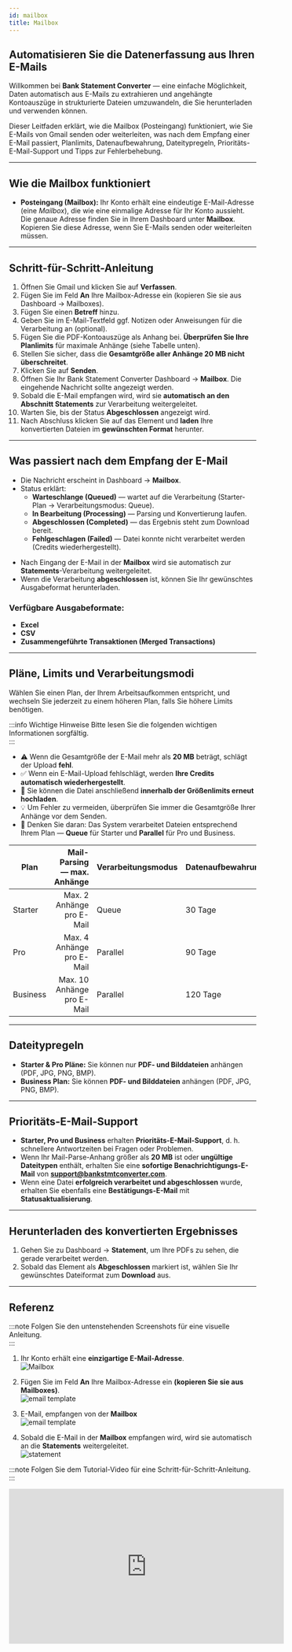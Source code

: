```yaml
---
id: mailbox
title: Mailbox
---
```


## Automatisieren Sie die Datenerfassung aus Ihren E-Mails

Willkommen bei **Bank Statement Converter** — eine einfache Möglichkeit, Daten automatisch aus E-Mails zu extrahieren und angehängte Kontoauszüge in strukturierte Dateien umzuwandeln, die Sie herunterladen und verwenden können.

Dieser Leitfaden erklärt, wie die Mailbox (Posteingang) funktioniert, wie Sie E-Mails von Gmail senden oder weiterleiten, was nach dem Empfang einer E-Mail passiert, Planlimits, Datenaufbewahrung, Dateitypregeln, Prioritäts-E-Mail-Support und Tipps zur Fehlerbehebung.

---

## Wie die Mailbox funktioniert

* **Posteingang (Mailbox):** Ihr Konto erhält eine eindeutige E-Mail-Adresse (eine *Mailbox*), die wie eine einmalige Adresse für Ihr Konto aussieht. Die genaue Adresse finden Sie in Ihrem Dashboard unter **Mailbox**. Kopieren Sie diese Adresse, wenn Sie E-Mails senden oder weiterleiten müssen.

---

## Schritt-für-Schritt-Anleitung

1. Öffnen Sie Gmail und klicken Sie auf **Verfassen**.  
2. Fügen Sie im Feld **An** Ihre Mailbox-Adresse ein (kopieren Sie sie aus Dashboard → Mailboxes).  
3. Fügen Sie einen **Betreff** hinzu.  
4. Geben Sie im E-Mail-Textfeld ggf. Notizen oder Anweisungen für die Verarbeitung an (optional).  
5. Fügen Sie die PDF-Kontoauszüge als Anhang bei. **Überprüfen Sie Ihre Planlimits** für maximale Anhänge (siehe Tabelle unten).  
6. Stellen Sie sicher, dass die **Gesamtgröße aller Anhänge 20 MB nicht überschreitet**.  
7. Klicken Sie auf **Senden**.  
8. Öffnen Sie Ihr Bank Statement Converter Dashboard → **Mailbox**. Die eingehende Nachricht sollte angezeigt werden.  
9. Sobald die E-Mail empfangen wird, wird sie **automatisch an den Abschnitt Statements** zur Verarbeitung weitergeleitet.  
10. Warten Sie, bis der Status **Abgeschlossen** angezeigt wird.  
11. Nach Abschluss klicken Sie auf das Element und **laden** Ihre konvertierten Dateien im **gewünschten Format** herunter.

---

## Was passiert nach dem Empfang der E-Mail

* Die Nachricht erscheint in Dashboard → **Mailbox**.  
* Status erklärt:  
  * **Warteschlange (Queued)** — wartet auf die Verarbeitung (Starter-Plan → Verarbeitungsmodus: Queue).  
  * **In Bearbeitung (Processing)** — Parsing und Konvertierung laufen.  
  * **Abgeschlossen (Completed)** — das Ergebnis steht zum Download bereit.  
  * **Fehlgeschlagen (Failed)** — Datei konnte nicht verarbeitet werden (Credits wiederhergestellt).

- Nach Eingang der E-Mail in der **Mailbox** wird sie automatisch zur **Statements**-Verarbeitung weitergeleitet.  
- Wenn die Verarbeitung **abgeschlossen** ist, können Sie Ihr gewünschtes Ausgabeformat herunterladen.

### Verfügbare Ausgabeformate:  
- **Excel**  
- **CSV**  
- **Zusammengeführte Transaktionen (Merged Transactions)**  

---

## Pläne, Limits und Verarbeitungsmodi

Wählen Sie einen Plan, der Ihrem Arbeitsaufkommen entspricht, und wechseln Sie jederzeit zu einem höheren Plan, falls Sie höhere Limits benötigen.  

:::info Wichtige Hinweise
Bitte lesen Sie die folgenden wichtigen Informationen sorgfältig.  
:::

- ⚠️ Wenn die Gesamtgröße der E-Mail mehr als **20 MB** beträgt, schlägt der Upload **fehl**.  
- ✅ Wenn ein E-Mail-Upload fehlschlägt, werden **Ihre Credits automatisch wiederhergestellt**.  
- 🔄 Sie können die Datei anschließend **innerhalb der Größenlimits erneut hochladen**.    
- 💡 Um Fehler zu vermeiden, überprüfen Sie immer die Gesamtgröße Ihrer Anhänge vor dem Senden.  
- 📌 Denken Sie daran: Das System verarbeitet Dateien entsprechend Ihrem Plan — **Queue** für Starter und **Parallel** für Pro und Business.

| Plan       | Mail-Parsing — max. Anhänge | Verarbeitungsmodus | Datenaufbewahrung |
| ---------- | --------------------------: | ----------------- | ---------------- |
| Starter    | Max. 2 Anhänge pro E-Mail   | Queue             | 30 Tage          |
| Pro        | Max. 4 Anhänge pro E-Mail   | Parallel          | 90 Tage          |
| Business   | Max. 10 Anhänge pro E-Mail  | Parallel          | 120 Tage         |

---

## Dateitypregeln

- **Starter & Pro Pläne:** Sie können nur **PDF- und Bilddateien** anhängen (PDF, JPG, PNG, BMP).  
- **Business Plan:** Sie können **PDF- und Bilddateien** anhängen (PDF, JPG, PNG, BMP).  

---

## Prioritäts-E-Mail-Support

- **Starter, Pro und Business** erhalten **Prioritäts-E-Mail-Support**, d. h. schnellere Antwortzeiten bei Fragen oder Problemen.  
- Wenn Ihr Mail-Parse-Anhang größer als **20 MB** ist oder **ungültige Dateitypen** enthält, erhalten Sie eine **sofortige Benachrichtigungs-E-Mail** von **support@bankstmtconverter.com**.  
- Wenn eine Datei **erfolgreich verarbeitet und abgeschlossen** wurde, erhalten Sie ebenfalls eine **Bestätigungs-E-Mail** mit **Statusaktualisierung**.

---

## Herunterladen des konvertierten Ergebnisses

1. Gehen Sie zu Dashboard → **Statement**, um Ihre PDFs zu sehen, die gerade verarbeitet werden.  
2. Sobald das Element als **Abgeschlossen** markiert ist, wählen Sie Ihr gewünschtes Dateiformat zum **Download** aus.

---

## Referenz

:::note
Folgen Sie den untenstehenden Screenshots für eine visuelle Anleitung.  
:::

1. Ihr Konto erhält eine **einzigartige E-Mail-Adresse**.  
![Mailbox](/img/mailboxdashboard.png)

2. Fügen Sie im Feld **An** Ihre Mailbox-Adresse ein **(kopieren Sie sie aus Mailboxes)**.  
![email template](/img/emailtemplate.png)

3. E-Mail, empfangen von der **Mailbox**  
![email template](/img/mailreceived.png)

4. Sobald die E-Mail in der **Mailbox** empfangen wird, wird sie automatisch an die **Statements** weitergeleitet.  
![statement](/img/statements.png)

:::note
Folgen Sie dem Tutorial-Video für eine Schritt-für-Schritt-Anleitung.  
:::

<iframe width="560" height="315" src="https://www.youtube.com/embed/KxluH-dPcjs?si=Sv9r5i4Keqwy4mxT" title="YouTube-Video-Player" frameborder="0" allow="accelerometer; autoplay; clipboard-write; encrypted-media; gyroscope; picture-in-picture; web-share" referrerpolicy="strict-origin-when-cross-origin" allowfullscreen></iframe>
